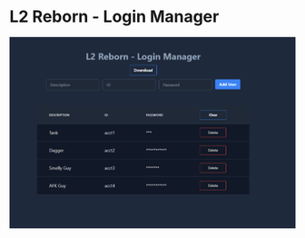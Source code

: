 # L2 Reborn - Login Manager

![image](https://github.com/trustieee/l2reborn-logins/blob/main/static/img-home.png?raw=true)
